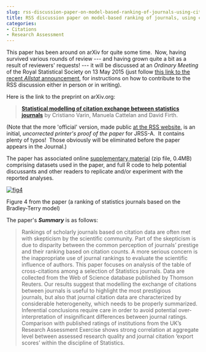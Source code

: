 ```yaml
---
slug: rss-discussion-paper-on-model-based-ranking-of-journals-using-citation-data
title: RSS discussion paper on model-based ranking of journals, using citation data
categories:
- Citations
- Research Assessment
---
```


This paper has been around on arXiv for quite some time.  Now, having survived various rounds of review --- and having grown quite a bit as a result of reviewers' requests! --- it will be discussed at an _Ordinary Meeting_ of the Royal Statistical Society on 13 May 2015 (just follow [this link to the recent _Allstat_ announcement](https://www.jiscmail.ac.uk/cgi-bin/webadmin?A2=ALLSTAT;9540083a.1504), for instructions on how to contribute to the RSS discussion either in person or in writing).

Here is the link to the preprint on arXiv.org:


> **[Statistical modelling of citation exchange between statistics journals](http://arxiv.org/abs/1312.1794)** by Cristiano Varin, Manuela Cattelan and David Firth.


(Note that the more 'official' version, made public [at the RSS website](http://www.rss.org.uk/RSS/Publications/Journals/Discussion_Papers/RSS/Publications/Journals_sub/discussion_papers.aspx), is an initial, _uncorrected printer's proof of the paper_ for JRSS-A.  It contains plenty of typos!  Those obviously will be eliminated before the paper appears in the Journal.)

The paper has associated online [supplementary material](http://www2.warwick.ac.uk/fac/sci/statistics/staff/academic-research/firth/varin-cattelan-firth-supplementary-material.zip) (zip file, 0.4MB) comprising datasets used in the paper, and full R code to help potential discussants and other readers to replicate and/or experiment with the reported analyses.

[![fig4](/blog/assets/media/2015/04/fig4.png?w=278)](/blog/assets/media/2015/04/fig4.png)


Figure 4 from the paper (a ranking of statistics journals based on the Bradley-Terry model)




The paper's **_Summary_** is as follows:

 
> Rankings of scholarly journals based on citation data are often met with skepticism by the scientific community. Part of the skepticism is due to disparity between the common perception of journals’ prestige and their ranking based on citation counts. A more serious concern is the inappropriate use of journal rankings to evaluate the scientific influence of authors. This paper focuses on analysis of the table of cross-citations among a selection of Statistics journals. Data are collected from the Web of Science database published by Thomson Reuters. Our results suggest that modelling the exchange of citations between journals is useful to highlight the most prestigious journals, but also that journal citation data are characterized by considerable heterogeneity, which needs to be properly summarized. Inferential conclusions require care in order to avoid potential over-interpretation of insignificant differences between journal ratings. Comparison with published ratings of institutions from the UK’s Research Assessment Exercise shows strong correlation at aggregate level between assessed research quality and journal citation ‘export scores’ within the discipline of Statistics.
